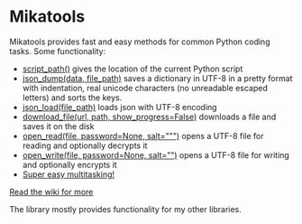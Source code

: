 # Mikatools

Mikatools provides fast and easy methods for common Python coding tasks.
Some functionality:
 - [script_path()](https://github.com/mikahama/mikatools/wiki/Miscellaneous#script_pathjoin_filenone) gives the location of the current Python script
 - [json_dump(data, file_path)](https://github.com/mikahama/mikatools/wiki/JSON-and-Pickle) saves a dictionary in UTF-8 in a pretty format with indentation, real unicode characters (no unreadable escaped letters) and sorts the keys.
 - [json_load(file_path)](https://github.com/mikahama/mikatools/wiki/JSON-and-Pickle) loads json with UTF-8 encoding
 - [download_file(url, path, show_progress=False)](https://github.com/mikahama/mikatools/wiki/Miscellaneous#download_fileurl-path-show_progressfalse) downloads a file and saves it on the disk
 - [open_read(file, password=None, salt=""")](https://github.com/mikahama/mikatools/wiki/Text-file-streams) opens a UTF-8 file for reading and optionally decrypts it
 - [open_write(file, password=None, salt="")](https://github.com/mikahama/mikatools/wiki/Text-file-streams) opens a UTF-8 file for writing and optionally encrypts it
 - [Super easy multitasking!](https://github.com/mikahama/mikatools/wiki/Multitasking)

[Read the wiki for more](https://github.com/mikahama/mikatools/wiki)

The library mostly provides functionality for my other libraries.
